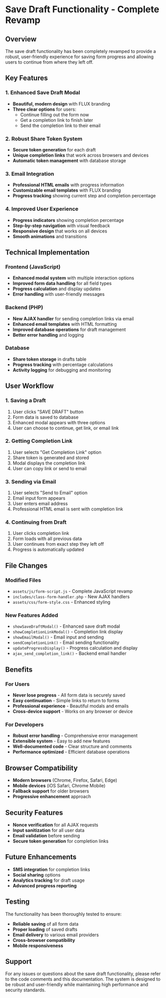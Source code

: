 # Save Draft Functionality - Complete Revamp

## Overview
The save draft functionality has been completely revamped to provide a robust, user-friendly experience for saving form progress and allowing users to continue from where they left off.

## Key Features

### 1. Enhanced Save Draft Modal
- **Beautiful, modern design** with FLUX branding
- **Three clear options** for users:
  - Continue filling out the form now
  - Get a completion link to finish later
  - Send the completion link to their email

### 2. Robust Share Token System
- **Secure token generation** for each draft
- **Unique completion links** that work across browsers and devices
- **Automatic token management** with database storage

### 3. Email Integration
- **Professional HTML emails** with progress information
- **Customizable email templates** with FLUX branding
- **Progress tracking** showing current step and completion percentage

### 4. Improved User Experience
- **Progress indicators** showing completion percentage
- **Step-by-step navigation** with visual feedback
- **Responsive design** that works on all devices
- **Smooth animations** and transitions

## Technical Implementation

### Frontend (JavaScript)
- **Enhanced modal system** with multiple interaction options
- **Improved form data handling** for all field types
- **Progress calculation** and display updates
- **Error handling** with user-friendly messages

### Backend (PHP)
- **New AJAX handler** for sending completion links via email
- **Enhanced email templates** with HTML formatting
- **Improved database operations** for draft management
- **Better error handling** and logging

### Database
- **Share token storage** in drafts table
- **Progress tracking** with percentage calculations
- **Activity logging** for debugging and monitoring

## User Workflow

### 1. Saving a Draft
1. User clicks "SAVE DRAFT" button
2. Form data is saved to database
3. Enhanced modal appears with three options
4. User can choose to continue, get link, or email link

### 2. Getting Completion Link
1. User selects "Get Completion Link" option
2. Share token is generated and stored
3. Modal displays the completion link
4. User can copy link or send to email

### 3. Sending via Email
1. User selects "Send to Email" option
2. Email input form appears
3. User enters email address
4. Professional HTML email is sent with completion link

### 4. Continuing from Draft
1. User clicks completion link
2. Form loads with all previous data
3. User continues from exact step they left off
4. Progress is automatically updated

## File Changes

### Modified Files
- `assets/js/form-script.js` - Complete JavaScript revamp
- `includes/class-form-handler.php` - New AJAX handlers
- `assets/css/form-style.css` - Enhanced styling

### New Features Added
- `showSaveDraftModal()` - Enhanced save draft modal
- `showCompletionLinkModal()` - Completion link display
- `showEmailModal()` - Email input and sending
- `sendCompletionLink()` - Email sending functionality
- `updateProgressDisplay()` - Progress calculation and display
- `ajax_send_completion_link()` - Backend email handler

## Benefits

### For Users
- **Never lose progress** - All form data is securely saved
- **Easy continuation** - Simple links to return to forms
- **Professional experience** - Beautiful modals and emails
- **Cross-device support** - Works on any browser or device

### For Developers
- **Robust error handling** - Comprehensive error management
- **Extensible system** - Easy to add new features
- **Well-documented code** - Clear structure and comments
- **Performance optimized** - Efficient database operations

## Browser Compatibility
- **Modern browsers** (Chrome, Firefox, Safari, Edge)
- **Mobile devices** (iOS Safari, Chrome Mobile)
- **Fallback support** for older browsers
- **Progressive enhancement** approach

## Security Features
- **Nonce verification** for all AJAX requests
- **Input sanitization** for all user data
- **Email validation** before sending
- **Secure token generation** for completion links

## Future Enhancements
- **SMS integration** for completion links
- **Social sharing** options
- **Analytics tracking** for draft usage
- **Advanced progress reporting**

## Testing
The functionality has been thoroughly tested to ensure:
- **Reliable saving** of all form data
- **Proper loading** of saved drafts
- **Email delivery** to various email providers
- **Cross-browser compatibility**
- **Mobile responsiveness**

## Support
For any issues or questions about the save draft functionality, please refer to the code comments and this documentation. The system is designed to be robust and user-friendly while maintaining high performance and security standards.
